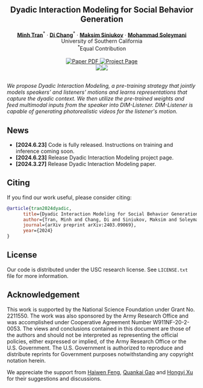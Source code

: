 <p align="center">

  <h2 align="center">Dyadic Interaction Modeling for Social Behavior Generation</h2>
  <p align="center">
    <a href="https://scholar.google.com/citations?hl=en&user=HuuQRj4AAAAJ"><strong>Minh Tran</strong></a><sup>*</sup>
    ·  
    <a href="https://boese0601.github.io/"><strong>Di Chang</strong></a><sup>*</sup>
    ·
    <a href="https://scholar.google.com/citations?user=5w0f0OQAAAAJ&hl=ru"><strong>Maksim Siniukov</strong></a>
    ·
    <a href="https://www.ihp-lab.org/"><strong>Mohammad Soleymani</strong></a>
    <br>
    University of Southern California
    <br>
    <sup>*</sup>Equal Contribution
    <br>
    </br>
        <a href="https://arxiv.org/abs/2403.09069">
        <img src='https://img.shields.io/badge/arXiv-DIM-green' alt='Paper PDF'>
        </a>
        <a href='https://boese0601.github.io/dim/'>
        <img src='https://img.shields.io/badge/Project_Page-DIM-blue' alt='Project Page'></a>
        <!-- <a href='https://youtu.be/VPJe6TyrT-Y'>
        <img src='https://img.shields.io/badge/YouTube-MagicPose-rgb(255, 0, 0)' alt='Youtube'></a> -->
     </br>
    <table align="center">
        <img src="./assets/demo1.gif">
        <img src="./assets/demo2.gif">
    </table>
</p>

*We propose Dyadic Interaction Modeling, a pre-training strategy that jointly models speakers’ and listeners’ motions and learns representations that capture the dyadic context. We then utilize the pre-trained weights and feed multimodal inputs from the speaker into DIM-Listener. DIM-Listener is capable of generating photorealistic videos for the listener's motion.*



## News
* **[2024.6.23]** Code is fully released. Instructions on training and inference coming soon.
* **[2024.6.23]** Release Dyadic Interaction Modeling project page.
* **[2024.3.27]** Release Dyadic Interaction Modeling paper.




## Citing
If you find our work useful, please consider citing:
```BibTeX
@article{tran2024dyadic,
      title={Dyadic Interaction Modeling for Social Behavior Generation},
      author={Tran, Minh and Chang, Di and Siniukov, Maksim and Soleymani, Mohammad},
      journal={arXiv preprint arXiv:2403.09069},
      year={2024}
}
```

## License

Our code is distributed under the USC research license. See `LICENSE.txt` file for more information.

## Acknowledgement
This work is supported by the National Science Foundation under Grant No. 2211550. The work was also sponsored by the Army Research Office and was accomplished under Cooperative Agreement Number W911NF-20-2-0053. The views and conclusions contained in this document are those of the authors and should not be interpreted as representing the official policies, either expressed or implied, of the Army Research Office or the U.S. Government. The U.S. Government is authorized to reproduce and distribute reprints for Government purposes notwithstanding any copyright notation herein.

We appreciate the support from [Haiwen Feng](https://scholar.google.com/citations?user=g5co-iIAAAAJ&hl=en), [Quankai Gao](https://zerg-overmind.github.io/) and [Hongyi Xu](https://hongyixu37.github.io/homepage/) for their suggestions and discussions.


